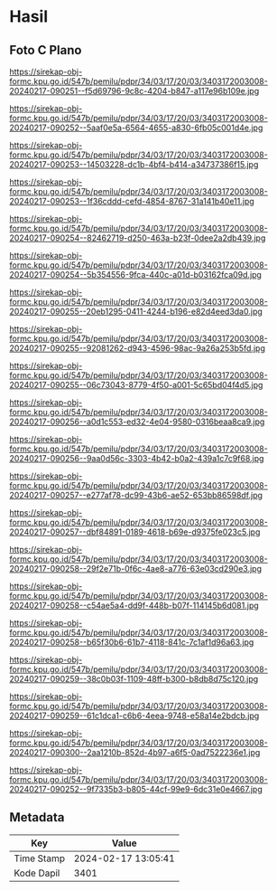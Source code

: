 # Hasil

## Foto C Plano

https://sirekap-obj-formc.kpu.go.id/547b/pemilu/pdpr/34/03/17/20/03/3403172003008-20240217-090251--f5d69796-9c8c-4204-b847-a117e96b109e.jpg

https://sirekap-obj-formc.kpu.go.id/547b/pemilu/pdpr/34/03/17/20/03/3403172003008-20240217-090252--5aaf0e5a-6564-4655-a830-6fb05c001d4e.jpg

https://sirekap-obj-formc.kpu.go.id/547b/pemilu/pdpr/34/03/17/20/03/3403172003008-20240217-090253--14503228-dc1b-4bf4-b414-a34737386f15.jpg

https://sirekap-obj-formc.kpu.go.id/547b/pemilu/pdpr/34/03/17/20/03/3403172003008-20240217-090253--1f36cddd-cefd-4854-8767-31a141b40e11.jpg

https://sirekap-obj-formc.kpu.go.id/547b/pemilu/pdpr/34/03/17/20/03/3403172003008-20240217-090254--82462719-d250-463a-b23f-0dee2a2db439.jpg

https://sirekap-obj-formc.kpu.go.id/547b/pemilu/pdpr/34/03/17/20/03/3403172003008-20240217-090254--5b354556-9fca-440c-a01d-b03162fca09d.jpg

https://sirekap-obj-formc.kpu.go.id/547b/pemilu/pdpr/34/03/17/20/03/3403172003008-20240217-090255--20eb1295-0411-4244-b196-e82d4eed3da0.jpg

https://sirekap-obj-formc.kpu.go.id/547b/pemilu/pdpr/34/03/17/20/03/3403172003008-20240217-090255--92081262-d943-4596-98ac-9a26a253b5fd.jpg

https://sirekap-obj-formc.kpu.go.id/547b/pemilu/pdpr/34/03/17/20/03/3403172003008-20240217-090255--06c73043-8779-4f50-a001-5c65bd04f4d5.jpg

https://sirekap-obj-formc.kpu.go.id/547b/pemilu/pdpr/34/03/17/20/03/3403172003008-20240217-090256--a0d1c553-ed32-4e04-9580-0316beaa8ca9.jpg

https://sirekap-obj-formc.kpu.go.id/547b/pemilu/pdpr/34/03/17/20/03/3403172003008-20240217-090256--9aa0d56c-3303-4b42-b0a2-439a1c7c9f68.jpg

https://sirekap-obj-formc.kpu.go.id/547b/pemilu/pdpr/34/03/17/20/03/3403172003008-20240217-090257--e277af78-dc99-43b6-ae52-653bb86598df.jpg

https://sirekap-obj-formc.kpu.go.id/547b/pemilu/pdpr/34/03/17/20/03/3403172003008-20240217-090257--dbf84891-0189-4618-b69e-d9375fe023c5.jpg

https://sirekap-obj-formc.kpu.go.id/547b/pemilu/pdpr/34/03/17/20/03/3403172003008-20240217-090258--29f2e71b-0f6c-4ae8-a776-63e03cd290e3.jpg

https://sirekap-obj-formc.kpu.go.id/547b/pemilu/pdpr/34/03/17/20/03/3403172003008-20240217-090258--c54ae5a4-dd9f-448b-b07f-114145b6d081.jpg

https://sirekap-obj-formc.kpu.go.id/547b/pemilu/pdpr/34/03/17/20/03/3403172003008-20240217-090258--b65f30b6-61b7-4118-841c-7c1af1d96a63.jpg

https://sirekap-obj-formc.kpu.go.id/547b/pemilu/pdpr/34/03/17/20/03/3403172003008-20240217-090259--38c0b03f-1109-48ff-b300-b8db8d75c120.jpg

https://sirekap-obj-formc.kpu.go.id/547b/pemilu/pdpr/34/03/17/20/03/3403172003008-20240217-090259--61c1dca1-c6b6-4eea-9748-e58a14e2bdcb.jpg

https://sirekap-obj-formc.kpu.go.id/547b/pemilu/pdpr/34/03/17/20/03/3403172003008-20240217-090300--2aa1210b-852d-4b97-a6f5-0ad7522236e1.jpg

https://sirekap-obj-formc.kpu.go.id/547b/pemilu/pdpr/34/03/17/20/03/3403172003008-20240217-090252--9f7335b3-b805-44cf-99e9-6dc31e0e4667.jpg


## Metadata

| Key        | Value               |
| ---------- | ------------------- |
| Time Stamp | 2024-02-17 13:05:41 |
| Kode Dapil | 3401                |



